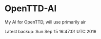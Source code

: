 # OpenTTD-AI
My AI for OpenTTD, will use primarily air

Latest backup: Sun Sep 15 16:47:01 UTC 2019
